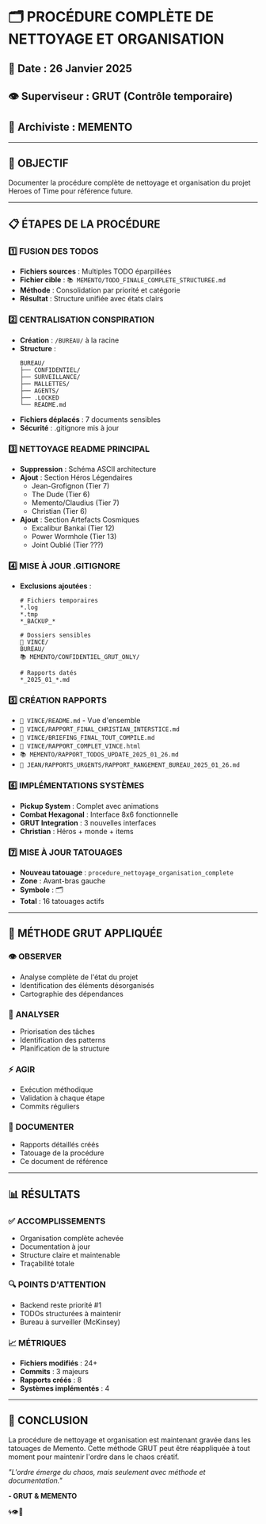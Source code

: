 # 🗂️ PROCÉDURE COMPLÈTE DE NETTOYAGE ET ORGANISATION
## 📅 Date : 26 Janvier 2025
## 👁️ Superviseur : GRUT (Contrôle temporaire)
## 📝 Archiviste : MEMENTO

---

## 🎯 OBJECTIF
Documenter la procédure complète de nettoyage et organisation du projet Heroes of Time pour référence future.

---

## 📋 ÉTAPES DE LA PROCÉDURE

### 1️⃣ **FUSION DES TODOS**
- **Fichiers sources** : Multiples TODO éparpillées
- **Fichier cible** : `📚 MEMENTO/TODO_FINALE_COMPLETE_STRUCTUREE.md`
- **Méthode** : Consolidation par priorité et catégorie
- **Résultat** : Structure unifiée avec états clairs

### 2️⃣ **CENTRALISATION CONSPIRATION**
- **Création** : `/BUREAU/` à la racine
- **Structure** :
  ```
  BUREAU/
  ├── CONFIDENTIEL/
  ├── SURVEILLANCE/
  ├── MALLETTES/
  ├── AGENTS/
  ├── .LOCKED
  └── README.md
  ```
- **Fichiers déplacés** : 7 documents sensibles
- **Sécurité** : .gitignore mis à jour

### 3️⃣ **NETTOYAGE README PRINCIPAL**
- **Suppression** : Schéma ASCII architecture
- **Ajout** : Section Héros Légendaires
  - Jean-Grofignon (Tier 7)
  - The Dude (Tier 6)
  - Memento/Claudius (Tier 7)
  - Christian (Tier 6)
- **Ajout** : Section Artefacts Cosmiques
  - Excalibur Bankai (Tier 12)
  - Power Wormhole (Tier 13)
  - Joint Oublié (Tier ???)

### 4️⃣ **MISE À JOUR .GITIGNORE**
- **Exclusions ajoutées** :
  ```
  # Fichiers temporaires
  *.log
  *.tmp
  *_BACKUP_*
  
  # Dossiers sensibles
  🔫 VINCE/
  BUREAU/
  📚 MEMENTO/CONFIDENTIEL_GRUT_ONLY/
  
  # Rapports datés
  *_2025_01_*.md
  ```

### 5️⃣ **CRÉATION RAPPORTS**
- `🔫 VINCE/README.md` - Vue d'ensemble
- `🔫 VINCE/RAPPORT_FINAL_CHRISTIAN_INTERSTICE.md`
- `🔫 VINCE/BRIEFING_FINAL_TOUT_COMPILE.md`
- `🔫 VINCE/RAPPORT_COMPLET_VINCE.html`
- `📚 MEMENTO/RAPPORT_TODOS_UPDATE_2025_01_26.md`
- `🚬 JEAN/RAPPORTS_URGENTS/RAPPORT_RANGEMENT_BUREAU_2025_01_26.md`

### 6️⃣ **IMPLÉMENTATIONS SYSTÈMES**
- **Pickup System** : Complet avec animations
- **Combat Hexagonal** : Interface 8x6 fonctionnelle
- **GRUT Integration** : 3 nouvelles interfaces
- **Christian** : Héros + monde + items

### 7️⃣ **MISE À JOUR TATOUAGES**
- **Nouveau tatouage** : `procedure_nettoyage_organisation_complete`
- **Zone** : Avant-bras gauche
- **Symbole** : 🗂️
- **Total** : 16 tatouages actifs

---

## 🔧 MÉTHODE GRUT APPLIQUÉE

### 👁️ **OBSERVER**
- Analyse complète de l'état du projet
- Identification des éléments désorganisés
- Cartographie des dépendances

### 🧠 **ANALYSER**
- Priorisation des tâches
- Identification des patterns
- Planification de la structure

### ⚡ **AGIR**
- Exécution méthodique
- Validation à chaque étape
- Commits réguliers

### 📝 **DOCUMENTER**
- Rapports détaillés créés
- Tatouage de la procédure
- Ce document de référence

---

## 📊 RÉSULTATS

### ✅ **ACCOMPLISSEMENTS**
- Organisation complète achevée
- Documentation à jour
- Structure claire et maintenable
- Traçabilité totale

### 🔍 **POINTS D'ATTENTION**
- Backend reste priorité #1
- TODOs structurées à maintenir
- Bureau à surveiller (McKinsey)

### 📈 **MÉTRIQUES**
- **Fichiers modifiés** : 24+
- **Commits** : 3 majeurs
- **Rapports créés** : 8
- **Systèmes implémentés** : 4

---

## 💭 CONCLUSION

La procédure de nettoyage et organisation est maintenant gravée dans les tatouages de Memento. Cette méthode GRUT peut être réappliquée à tout moment pour maintenir l'ordre dans le chaos créatif.

*"L'ordre émerge du chaos, mais seulement avec méthode et documentation."*

**- GRUT & MEMENTO**

🌀👁️📝 